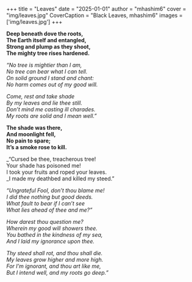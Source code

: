 +++
title = "Leaves"
date = "2025-01-01"
author = "mhashim6"
cover = "img/leaves.jpg"
CoverCaption = "Black Leaves, mhashim6"
images = ['img/leaves.jpg']
+++

__Deep beneath dove the roots, \
The Earth itself and entangled, \
Strong and plump as they shoot, \
The mighty tree rises hardened.__

_“No tree is mightier than I am, \
No tree can bear what I can tell. \
On solid ground I stand and chant: \
No harm comes out of my good will._

_Come, rest and take shade \
By my leaves and lie thee still. \
Don’t mind me casting ill charades. \
My roots are solid and I mean well.”_

__The shade was there, \
And moonlight fell, \
No pain to spare; \
It’s a smoke rose to kill.__

_“Cursed be thee, treacherous tree! \
Your shade has poisoned me! \
I took your fruits and roped your leaves. \
_I made my deathbed and killed my steed.”

_“Ungrateful Fool, don’t thou blame me! \
I did thee nothing but good deeds. \
What fault to bear if I can’t see \
What lies ahead of thee and me?”_

_How darest thou question me? \
Wherein my good will showers thee. \
You bathed in the kindness of my sea, \
And I laid my ignorance upon thee._

_Thy steed shall rot, and thou shall die. \
My leaves grow higher and more high. \
For I’m ignorant, and thou art like me, \
But I intend well, and my roots go deep.”_

<!-- 
> "Judges are of three types, two of whom will go to Hell and one to Paradise. The one who will go to Paradise is a man who knows what is right and gives judgement accordingly. However, a man who knows what is right, and does not give judgement accordingly and acts unjustly in his judgement, will be in the Hell-fire. Likewise, a man who does not know what is right and judges people with ignorance, will be in the Hell-fire." \
> — __[Prophet Muhammad (ﷺ)](https://sunnah.com/bulugh:1397)__ -->